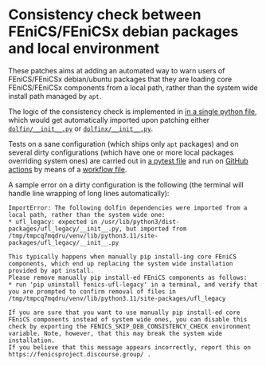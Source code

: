 # Consistency check between FEniCS/FEniCSx debian packages and local environment

These patches aims at adding an automated way to warn users of FEniCS/FEniCSx debian/ubuntu packages that they are loading core FEniCS/FEniCSx components from a local path, rather than the system wide install path managed by `apt`.

The logic of the consistency check is implemented in [in a single python file](https://github.com/francesco-ballarin/fenics_fenicsx_deb_consistency_check/blob/main/patches/_deb_consistency_check.py), which would get automatically imported upon patching either [`dolfin/__init__.py`](https://github.com/francesco-ballarin/fenics_fenicsx_deb_consistency_check/blob/main/patches/patch_dolfin_init.patch) or [`dolfinx/__init__.py`](https://github.com/francesco-ballarin/fenics_fenicsx_deb_consistency_check/blob/main/patches/patch_dolfin_init.patch).

Tests on a sane configuration (which ships only `apt` packages) and on several dirty configurations (which have one or more local packages overriding system ones) are carried out in [a pytest file](https://github.com/francesco-ballarin/fenics_fenicsx_deb_consistency_check/blob/main/tests/test_patches.py) and run on [GitHub actions](https://github.com/francesco-ballarin/fenics_fenicsx_deb_consistency_check/actions) by means of a [workflow file](https://github.com/francesco-ballarin/fenics_fenicsx_deb_consistency_check/blob/main/.github/workflows/ci.yml).

A sample error on a dirty configuration is the following (the terminal will handle line wrapping of long lines automatically):
```
ImportError: The following dolfin dependencies were imported from a local path, rather than the system wide one:
* ufl_legacy: expected in /usr/lib/python3/dist-packages/ufl_legacy/__init__.py, but imported from /tmp/tmpcq7mqdru/venv/lib/python3.11/site-packages/ufl_legacy/__init__.py

This typically happens when manually pip install-ing core FEniCS components, which end up replacing the system wide installation provided by apt install.
Please remove manually pip install-ed FEniCS components as follows:
* run 'pip uninstall fenics-ufl-legacy' in a terminal, and verify that you are prompted to confirm removal of files in /tmp/tmpcq7mqdru/venv/lib/python3.11/site-packages/ufl_legacy

If you are sure that you want to use manually pip install-ed core FEniCS components instead of system wide ones, you can disable this check by exporting the FENICS_SKIP_DEB_CONSISTENCY_CHECK environment variable. Note, however, that this may break the system wide installation.
If you believe that this message appears incorrectly, report this on https://fenicsproject.discourse.group/ .
```
